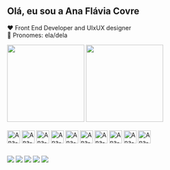 ## Olá, eu sou a Ana Flávia Covre 

❤️ Front End Developer and UIxUX designer<br>
👧 Pronomes: ela/dela

<div>
<img height="180em" src="https://github-readme-stats.vercel.app/api?username=anaflaviacv&show_icons=true&theme=radical"/>
<img height="180em" src="https://github-readme-stats.vercel.app/api/top-langs/?username=anaflaviacv&layout=compact&theme=radical"/>
</div>
  
<div style="display: inline_block"><br>
     
  <img align="center" alt="Ana-python" height="30" whidth="40" src="https://cdn.jsdelivr.net/gh/devicons/devicon/icons/python/python-original.svg" />
  <img align="center" alt="Ana-jupiter" height="30" whidth="40" src="https://cdn.jsdelivr.net/gh/devicons/devicon/icons/jupyter/jupyter-original-wordmark.svg" />
  <img align="center" alt="Ana-mysql" height="30" whidth="40" src="https://cdn.jsdelivr.net/gh/devicons/devicon/icons/mysql/mysql-original-wordmark.svg" />
  <img align="center" alt="Ana-vscode" height="30" whidth="40"  src="https://cdn.jsdelivr.net/gh/devicons/devicon/icons/vscode/vscode-original.svg" /> 
  <img align="center" alt="Ana-javascript" height="30" whidth="40"  src="https://cdn.jsdelivr.net/gh/devicons/devicon@latest/icons/javascript/javascript-original.svg"/>
  <img align="center" alt="Ana-html" height="30" whidth="40"  src="https://cdn.jsdelivr.net/gh/devicons/devicon@latest/icons/html5/html5-original-wordmark.svg"/>
  <img align="center" alt="Ana-css" height="30" whidth="40"  src="https://cdn.jsdelivr.net/gh/devicons/devicon@latest/icons/css3/css3-original-wordmark.svg" />
  <img align="center" alt="Ana-react" height="30" whidth="40"  src="https://cdn.jsdelivr.net/gh/devicons/devicon@latest/icons/react/react-original-wordmark.svg"/>
  <img align="center" alt="Ana-Angular" height="30" whidth="40"  src="https://cdn.jsdelivr.net/gh/devicons/devicon@latest/icons/angular/angular-original.svg" />
  <img align="center" alt="Ana-Angular" height="30" whidth="40"  src="https://cdn.jsdelivr.net/gh/devicons/devicon@latest/icons/typescript/typescript-original.svg" />

</div>  

   
##

<div>
 
  <a href="https://www.instagram.com/anafviaaa/" target="_blank"><img src="https://img.shields.io/badge/Instagram-E4405F?style=for-the-badge&logo=instagram&logoColor=white" target="_blank"></a>
  <a href="https://www.linkedin.com/in/ana-flavia-covre/" target="_blank"><img src="https://img.shields.io/badge/LinkedIn-0077B5?style=for-the-badge&logo=linkedin&logoColor=white" target="_blank"></a>
 <a href="https://github.com/anaflaviacv" target="_blank"><img src="https://img.shields.io/badge/GitHub-100000?style=for-the-badge&logo=github&logoColor=white" target="_blank"></a>
 <a href="anaflaviacovre@gmail.com" target="_blank"><img src="https://img.shields.io/badge/Gmail-D14836?style=for-the-badge&logo=gmail&logoColor=white" target="_blank"></a>
 <a href="https://discord.com/channels/@me" target="_blank"><img src="https://img.shields.io/badge/Discord-7289DA?style=for-the-badge&logo=discord&logoColor=white" target="_blank"></a>
</div>

##

